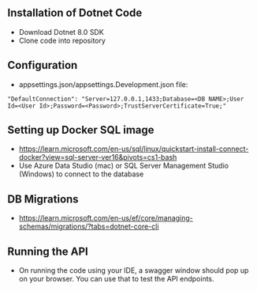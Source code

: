 ## Installation of Dotnet Code
- Download Dotnet 8.0 SDK
- Clone code into repository

## Configuration
- appsettings.json/appsettings.Development.json file:
```
"DefaultConnection": "Server=127.0.0.1,1433;Database=<DB NAME>;User Id=<User Id>;Password=<Password>;TrustServerCertificate=True;"
```

## Setting up Docker SQL image
- https://learn.microsoft.com/en-us/sql/linux/quickstart-install-connect-docker?view=sql-server-ver16&pivots=cs1-bash
- Use Azure Data Studio (mac) or SQL Server Management Studio (Windows) to connect to the database

## DB Migrations
- https://learn.microsoft.com/en-us/ef/core/managing-schemas/migrations/?tabs=dotnet-core-cli

## Running the API
- On running the code using your IDE, a swagger window should pop up on your browser. You can use that to test the API endpoints.
